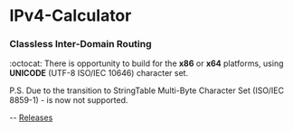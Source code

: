 # IPv4-Calculator
### Classless Inter-Domain Routing
:octocat: There is opportunity to build for the <b>x86</b> or <b>x64</b> platforms, using <b>UNICODE</b> (UTF-8 ISO/IEC 10646) character set.

P.S. Due to the transition to StringTable Multi-Byte Character Set (ISO/IEC 8859-1) - is now not supported.

--
[Releases](https://github.com/Art-Stea1th/IP-Calc/releases)
